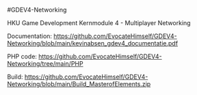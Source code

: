 #GDEV4-Networking

HKU Game Development Kernmodule 4 - Multiplayer Networking

Documentation:
https://github.com/EvocateHimself/GDEV4-Networking/blob/main/kevinabsen_gdev4_documentatie.pdf

PHP code:
https://github.com/EvocateHimself/GDEV4-Networking/tree/main/PHP

Build: 
https://github.com/EvocateHimself/GDEV4-Networking/blob/main/Build_MasterofElements.zip
